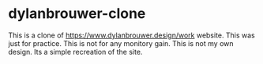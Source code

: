 # dylanbrouwer-clone
This is a clone of https://www.dylanbrouwer.design/work website. This was just for practice. This is not for any monitory gain. This is not my own design. Its a simple recreation of the site. 
